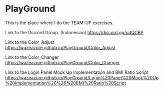 # PlayGround
This is the place where I do the TEAM-UP exercises.

Link to the Dsicord Group. (Indonesian)
https://discord.gg/udQCBP

Link to the Color_Adjust <br>
https://wazeazure.github.io/PlayGround/Color_Adjust

Link to the Color_Changer <br>
https://wazeazure.github.io/PlayGround/Color_Changer

Link to the Login Panel Mock Up Implementation and BMI Ratio Script <br>
https://wazeazure.github.io/PlayGround/Login%20Panel%20Mock%20Up%20Implementation%20%26%20BMI%20Ratio%20Script
